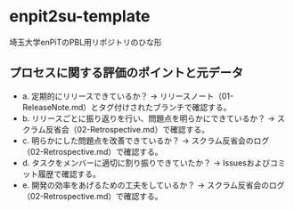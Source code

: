 # enpit2su-template
埼玉大学enPiTのPBL用リポジトリのひな形

## プロセスに関する評価のポイントと元データ

- a. 定期的にリリースできているか？
    → リリースノート（01-ReleaseNote.md）とタグ付けされたブランチで確認する。
- b. リリースごとに振り返りを行い、問題点を明らかにできているか？
    → スクラム反省会（02-Retrospective.md）で確認する。
- c. 明らかにした問題点を改善できているか？
    → スクラム反省会のログ（02-Retrospective.md）で確認する。
- d. タスクをメンバーに適切に割り振りできていたか？
    → Issuesおよびコミット履歴で確認する。
- e. 開発の効率をあげるための工夫をしているか？
    → スクラム反省会のログ（02-Retrospective.md）で確認する。



